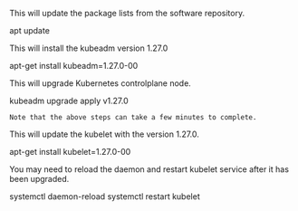This will update the package lists from the software repository.

apt update


This will install the kubeadm version 1.27.0

apt-get install kubeadm=1.27.0-00


This will upgrade Kubernetes controlplane node.

kubeadm upgrade apply v1.27.0


    Note that the above steps can take a few minutes to complete.


This will update the kubelet with the version 1.27.0.

apt-get install kubelet=1.27.0-00 


You may need to reload the daemon and restart kubelet service after it has been upgraded.

systemctl daemon-reload
systemctl restart kubelet